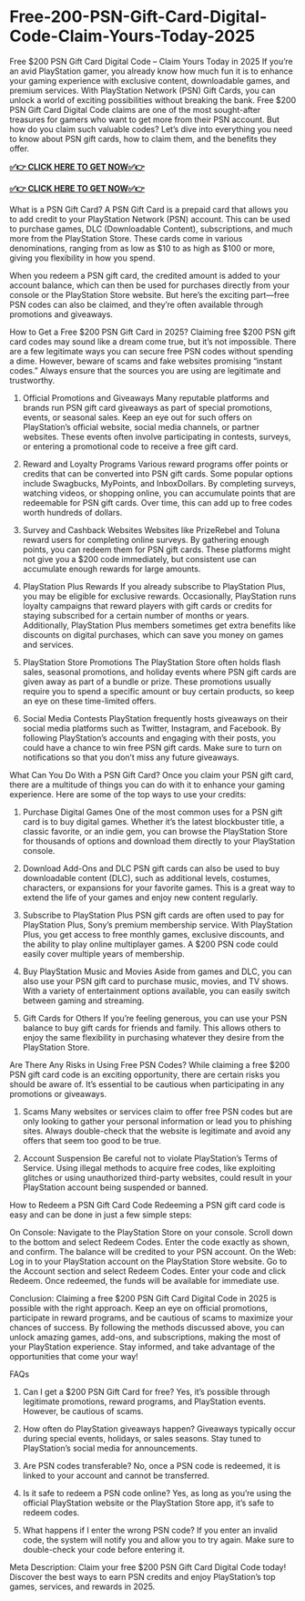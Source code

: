 # Free-200-PSN-Gift-Card-Digital-Code-Claim-Yours-Today-2025
Free $200 PSN Gift Card Digital Code – Claim Yours Today in 2025
If you’re an avid PlayStation gamer, you already know how much fun it is to enhance your gaming experience with exclusive content, downloadable games, and premium services. With PlayStation Network (PSN) Gift Cards, you can unlock a world of exciting possibilities without breaking the bank. Free $200 PSN Gift Card Digital Code claims are one of the most sought-after treasures for gamers who want to get more from their PSN account. But how do you claim such valuable codes? Let’s dive into everything you need to know about PSN gift cards, how to claim them, and the benefits they offer.

**[✅👉 CLICK HERE TO GET NOW✅👉](https://jahanhubspot.com/allgiftcard/)**

**[✅👉 CLICK HERE TO GET NOW✅👉](https://jahanhubspot.com/allgiftcard/)**

What is a PSN Gift Card?
A PSN Gift Card is a prepaid card that allows you to add credit to your PlayStation Network (PSN) account. This can be used to purchase games, DLC (Downloadable Content), subscriptions, and much more from the PlayStation Store. These cards come in various denominations, ranging from as low as $10 to as high as $100 or more, giving you flexibility in how you spend.

When you redeem a PSN gift card, the credited amount is added to your account balance, which can then be used for purchases directly from your console or the PlayStation Store website. But here’s the exciting part—free PSN codes can also be claimed, and they’re often available through promotions and giveaways.

How to Get a Free $200 PSN Gift Card in 2025?
Claiming free $200 PSN gift card codes may sound like a dream come true, but it’s not impossible. There are a few legitimate ways you can secure free PSN codes without spending a dime. However, beware of scams and fake websites promising “instant codes.” Always ensure that the sources you are using are legitimate and trustworthy.

1. Official Promotions and Giveaways
Many reputable platforms and brands run PSN gift card giveaways as part of special promotions, events, or seasonal sales. Keep an eye out for such offers on PlayStation’s official website, social media channels, or partner websites. These events often involve participating in contests, surveys, or entering a promotional code to receive a free gift card.

2. Reward and Loyalty Programs
Various reward programs offer points or credits that can be converted into PSN gift cards. Some popular options include Swagbucks, MyPoints, and InboxDollars. By completing surveys, watching videos, or shopping online, you can accumulate points that are redeemable for PSN gift cards. Over time, this can add up to free codes worth hundreds of dollars.

3. Survey and Cashback Websites
Websites like PrizeRebel and Toluna reward users for completing online surveys. By gathering enough points, you can redeem them for PSN gift cards. These platforms might not give you a $200 code immediately, but consistent use can accumulate enough rewards for large amounts.

4. PlayStation Plus Rewards
If you already subscribe to PlayStation Plus, you may be eligible for exclusive rewards. Occasionally, PlayStation runs loyalty campaigns that reward players with gift cards or credits for staying subscribed for a certain number of months or years. Additionally, PlayStation Plus members sometimes get extra benefits like discounts on digital purchases, which can save you money on games and services.

5. PlayStation Store Promotions
The PlayStation Store often holds flash sales, seasonal promotions, and holiday events where PSN gift cards are given away as part of a bundle or prize. These promotions usually require you to spend a specific amount or buy certain products, so keep an eye on these time-limited offers.

6. Social Media Contests
PlayStation frequently hosts giveaways on their social media platforms such as Twitter, Instagram, and Facebook. By following PlayStation’s accounts and engaging with their posts, you could have a chance to win free PSN gift cards. Make sure to turn on notifications so that you don’t miss any future giveaways.

What Can You Do With a PSN Gift Card?
Once you claim your PSN gift card, there are a multitude of things you can do with it to enhance your gaming experience. Here are some of the top ways to use your credits:

1. Purchase Digital Games
One of the most common uses for a PSN gift card is to buy digital games. Whether it’s the latest blockbuster title, a classic favorite, or an indie gem, you can browse the PlayStation Store for thousands of options and download them directly to your PlayStation console.

2. Download Add-Ons and DLC
PSN gift cards can also be used to buy downloadable content (DLC), such as additional levels, costumes, characters, or expansions for your favorite games. This is a great way to extend the life of your games and enjoy new content regularly.

3. Subscribe to PlayStation Plus
PSN gift cards are often used to pay for PlayStation Plus, Sony’s premium membership service. With PlayStation Plus, you get access to free monthly games, exclusive discounts, and the ability to play online multiplayer games. A $200 PSN code could easily cover multiple years of membership.

4. Buy PlayStation Music and Movies
Aside from games and DLC, you can also use your PSN gift card to purchase music, movies, and TV shows. With a variety of entertainment options available, you can easily switch between gaming and streaming.

5. Gift Cards for Others
If you’re feeling generous, you can use your PSN balance to buy gift cards for friends and family. This allows others to enjoy the same flexibility in purchasing whatever they desire from the PlayStation Store.

Are There Any Risks in Using Free PSN Codes?
While claiming a free $200 PSN gift card code is an exciting opportunity, there are certain risks you should be aware of. It’s essential to be cautious when participating in any promotions or giveaways.

1. Scams
Many websites or services claim to offer free PSN codes but are only looking to gather your personal information or lead you to phishing sites. Always double-check that the website is legitimate and avoid any offers that seem too good to be true.

2. Account Suspension
Be careful not to violate PlayStation’s Terms of Service. Using illegal methods to acquire free codes, like exploiting glitches or using unauthorized third-party websites, could result in your PlayStation account being suspended or banned.

How to Redeem a PSN Gift Card Code
Redeeming a PSN gift card code is easy and can be done in just a few simple steps:

On Console:
Navigate to the PlayStation Store on your console.
Scroll down to the bottom and select Redeem Codes.
Enter the code exactly as shown, and confirm.
The balance will be credited to your PSN account.
On the Web:
Log in to your PlayStation account on the PlayStation Store website.
Go to the Account section and select Redeem Codes.
Enter your code and click Redeem.
Once redeemed, the funds will be available for immediate use.

Conclusion:
Claiming a free $200 PSN Gift Card Digital Code in 2025 is possible with the right approach. Keep an eye on official promotions, participate in reward programs, and be cautious of scams to maximize your chances of success. By following the methods discussed above, you can unlock amazing games, add-ons, and subscriptions, making the most of your PlayStation experience. Stay informed, and take advantage of the opportunities that come your way!

FAQs
1. Can I get a $200 PSN Gift Card for free?
Yes, it’s possible through legitimate promotions, reward programs, and PlayStation events. However, be cautious of scams.

2. How often do PlayStation giveaways happen?
Giveaways typically occur during special events, holidays, or sales seasons. Stay tuned to PlayStation’s social media for announcements.

3. Are PSN codes transferable?
No, once a PSN code is redeemed, it is linked to your account and cannot be transferred.

4. Is it safe to redeem a PSN code online?
Yes, as long as you’re using the official PlayStation website or the PlayStation Store app, it’s safe to redeem codes.

5. What happens if I enter the wrong PSN code?
If you enter an invalid code, the system will notify you and allow you to try again. Make sure to double-check your code before entering it.

Meta Description: Claim your free $200 PSN Gift Card Digital Code today! Discover the best ways to earn PSN credits and enjoy PlayStation’s top games, services, and rewards in 2025.
